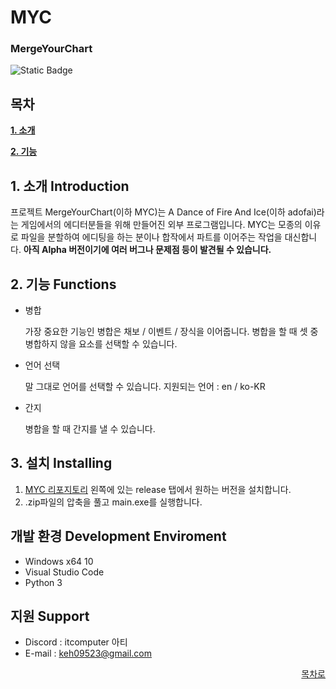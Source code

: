 # MYC
### MergeYourChart
![Static Badge](https://img.shields.io/badge/Python-blue?style=flat&logo=python&logoColor=ffffff&label=Language)

## 목차
**[1. 소개](#1-소개)**

**[2. 기능](#2-기능)**

## 1. 소개 Introduction
프로젝트 MergeYourChart(이하 MYC)는 A Dance of Fire And Ice(이하 adofai)라는 게임에서의 에디터분들을 위해 만들어진 외부 프로그램입니다.
MYC는 모종의 이유로 파일을 분할하여 에디팅을 하는 분이나 합작에서 파트를 이어주는 작업을 대신합니다.
**아직 Alpha 버전이기에 여러 버그나 문제점 등이 발견될 수 있습니다.**

## 2. 기능 Functions
- 병합

  가장 중요한 기능인 병합은 채보 / 이벤트 / 장식을 이어줍니다.
  병합을 할 때 셋 중 병합하지 않을 요소를 선택할 수 있습니다.
- 언어 선택

  말 그대로 언어를 선택할 수 있습니다.
  지원되는 언어 : en / ko-KR
- 간지

  병합을 할 때 간지를 낼 수 있습니다.

## 3. 설치 Installing
1. [MYC 리포지토리](https://github.com/AtiBabo/MergeYourChart) 왼쪽에 있는 release 탭에서 원하는 버전을 설치합니다.
2. .zip파일의 압축을 풀고 main.exe를 실행합니다.

## 개발 환경 Development Enviroment
- Windows x64 10
- Visual Studio Code
- Python 3

## 지원 Support
- Discord : itcomputer 아티
- E-mail : keh09523@gmail.com

<div align="right">
  
[목차로](#목차)

</div>
